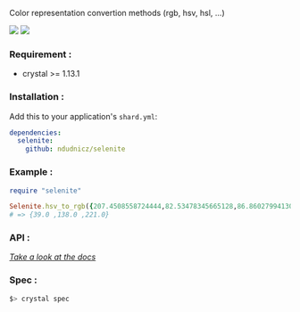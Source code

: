 Color representation convertion methods (rgb, hsv, hsl, ...)

![](https://img.shields.io/badge/version-0.0.2-blue.svg)
![](https://img.shields.io/badge/crystal--lang-1.13.1-black.svg)

### Requirement :
* crystal >= 1.13.1

### Installation :
Add this to your application's `shard.yml`:
```yaml
dependencies:
  selenite:
    github: ndudnicz/selenite
```

### Example :
```ruby
require "selenite"

Selenite.hsv_to_rgb({207.4508558724444,82.53478345665128,86.86027994130876})
# => {39.0 ,138.0 ,221.0}
```

### API :
_[Take a look at the docs](https://github.com/ndudnicz/selenite/tree/master/docs)_

### Spec :
```bash
$> crystal spec
```
